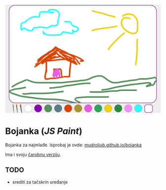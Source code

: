 [![](screen.png)](http://mudroljub.github.io/js-paint/)

# Bojanka (*JS Paint*)

Bojanka za najmlađe. Isprobaj je ovde: [mudroljub.github.io/bojanka](http://mudroljub.github.io/js-paint/)

Ima i svoju [čarobnu verziju](http://mudroljub.github.io/js-paint/carobna.html).

## TODO
- srediti za tačskrin uređanje
